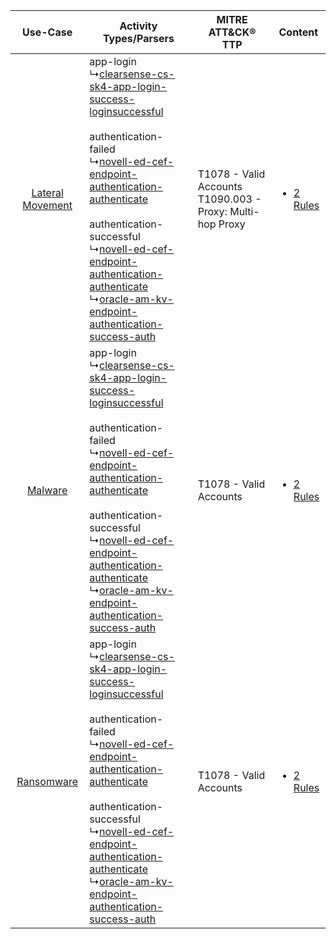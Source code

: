 |    Use-Case    | Activity Types/Parsers    | MITRE ATT&CK® TTP    | Content    |
|:----:| ---- | ---- | ---- |
| [Lateral Movement](../../../UseCases/uc_lateral_movement.md) |  app-login<br> ↳[clearsense-cs-sk4-app-login-success-loginsuccessful](Ps/pC_clearsensecssk4apploginsuccessloginsuccessful.md)<br><br> authentication-failed<br> ↳[novell-ed-cef-endpoint-authentication-authenticate](Ps/pC_novelledcefendpointauthenticationauthenticate.md)<br><br> authentication-successful<br> ↳[novell-ed-cef-endpoint-authentication-authenticate](Ps/pC_novelledcefendpointauthenticationauthenticate.md)<br> ↳[oracle-am-kv-endpoint-authentication-success-auth](Ps/pC_oracleamkvendpointauthenticationsuccessauth.md)<br> | T1078 - Valid Accounts<br>T1090.003 - Proxy: Multi-hop Proxy<br> | [<ul><li>2 Rules</li></ul>](RM/r_m_clearsense_clearsense_Lateral_Movement.md) |
|          [Malware](../../../UseCases/uc_malware.md)          |  app-login<br> ↳[clearsense-cs-sk4-app-login-success-loginsuccessful](Ps/pC_clearsensecssk4apploginsuccessloginsuccessful.md)<br><br> authentication-failed<br> ↳[novell-ed-cef-endpoint-authentication-authenticate](Ps/pC_novelledcefendpointauthenticationauthenticate.md)<br><br> authentication-successful<br> ↳[novell-ed-cef-endpoint-authentication-authenticate](Ps/pC_novelledcefendpointauthenticationauthenticate.md)<br> ↳[oracle-am-kv-endpoint-authentication-success-auth](Ps/pC_oracleamkvendpointauthenticationsuccessauth.md)<br> | T1078 - Valid Accounts<br>    | [<ul><li>2 Rules</li></ul>](RM/r_m_clearsense_clearsense_Malware.md)          |
|       [Ransomware](../../../UseCases/uc_ransomware.md)       |  app-login<br> ↳[clearsense-cs-sk4-app-login-success-loginsuccessful](Ps/pC_clearsensecssk4apploginsuccessloginsuccessful.md)<br><br> authentication-failed<br> ↳[novell-ed-cef-endpoint-authentication-authenticate](Ps/pC_novelledcefendpointauthenticationauthenticate.md)<br><br> authentication-successful<br> ↳[novell-ed-cef-endpoint-authentication-authenticate](Ps/pC_novelledcefendpointauthenticationauthenticate.md)<br> ↳[oracle-am-kv-endpoint-authentication-success-auth](Ps/pC_oracleamkvendpointauthenticationsuccessauth.md)<br> | T1078 - Valid Accounts<br>    | [<ul><li>2 Rules</li></ul>](RM/r_m_clearsense_clearsense_Ransomware.md)       |
